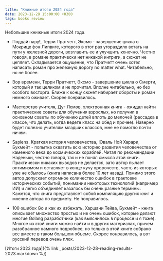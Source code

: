 ```yaml
---
title: "Книжные итоги 2024 года"
date: 2023-12-28 15:00:00 +0300
tags: books review
---
```

Небольшие книжные итоги 2024 года.
<!--more-->

* Поддай пару!, Терри Пратчетт, Эксмо - завершение цикла о Мокрице фон Липвиге,
  которого в этот раз угораздило встать на пути у железной дороги, возглавить ее
  и улучшить конечно. Честно говоря, в романе практически нет никакой интриги, а
  сюжет не цепляет. Складывается ощущение, что Пратчетт очень хотел написать
  роман про железную дорогу no matter what. Читабельно, но не более.

* Вор времени, Терри Пратчетт, Эксмо - завершение цикла о Смерти, который я так
  целиком и не прочитал. Вполне читабельно, но без особого восторга. Ближе
  к концу сюжет набирает обороты и роман немного оживает. Скорее понравилось.

* Мастерство учителя, Дуг Лемов, электронная книга - ожидал найти практические
  советы для обучения взрослых, но получил в основном советы по обучению детей
  вплоть до мелочей (рассадка в классе, что делать, когда ведете класс на обед
  и прочее). Наверно будет полезно учителям младших классов, мне не помогло
  почти ничем.

* Sapiens. Краткая история человечества, Юваль Ной Харари, Букмейт -
  попытка охватить всю историю развития человечества от каменного века до
  космических кораблей. Читал по рекомендации Наденьки, честно говоря, так и не
  понял смысла этой книги. Практически никаких выводов не делается, зато автор
  пылает оптимизмом и оставляет в конце кучу пророчеств, часть из которых уже
  не сбылось (книга написана более 10 лет назад). Помимо этого автор допускает
  огромное количество ошибок в трактовке исторических событий, понимании
  некоторых технологий (например ИИ) и легко объединяет казалось бы очень разные
  термины. Кажется, что книга представляет собой компиляцию других книг и мнение
  автора по предмету. Не понравилось.

* 100 ошибок Go и как их избежать, Харшани Тейва, Букмейт - книга описывает
  множество простых и не очень ошибок, которые делают многие Golang разработчики
  (как выяснилось в процессе и я тоже). Многое из этой книги можно найти и в
  других материалах, причем разобранное намного подробнее, но только в этой книге
  собрано все вместе в таком большом объеме. Скорее понравилось, а вот русский
  перевод очень плох.

[Итоги 2023 года]({% link _posts/2023-12-28-reading-results-2023.markdown %})
